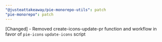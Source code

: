 ```yaml
---
"@justeattakeaway/pie-monorepo-utils": patch
"pie-monorepo": patch
---
```


[Changed] - Removed create-icons-update-pr function and workflow in favor of `pie-icons` `update-icons` script
